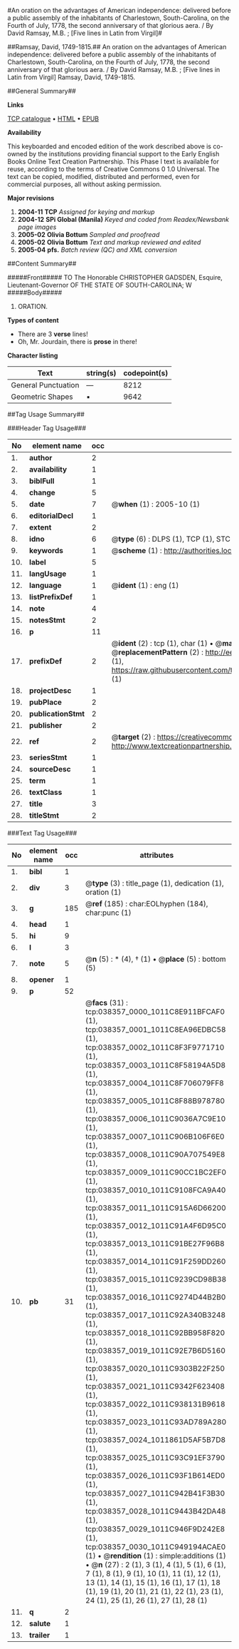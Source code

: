 #An oration on the advantages of American independence: delivered before a public assembly of the inhabitants of Charlestown, South-Carolina, on the Fourth of July, 1778, the second anniversary of that glorious aera. / By David Ramsay, M.B. ; [Five lines in Latin from Virgil]#

##Ramsay, David, 1749-1815.##
An oration on the advantages of American independence: delivered before a public assembly of the inhabitants of Charlestown, South-Carolina, on the Fourth of July, 1778, the second anniversary of that glorious aera. / By David Ramsay, M.B. ; [Five lines in Latin from Virgil]
Ramsay, David, 1749-1815.

##General Summary##

**Links**

[TCP catalogue](http://www.ota.ox.ac.uk/tcp/)  • 
[HTML](http://tei.it.ox.ac.uk/tcp/Texts-HTML/free/N28/N28767.html)  • 
[EPUB](http://tei.it.ox.ac.uk/tcp/Texts-EPUB/free/N28/N28767.epub)

**Availability**

This keyboarded and encoded edition of the
	       work described above is co-owned by the institutions
	       providing financial support to the Early English Books
	       Online Text Creation Partnership. This Phase I text is
	       available for reuse, according to the terms of Creative
	       Commons 0 1.0 Universal. The text can be copied,
	       modified, distributed and performed, even for
	       commercial purposes, all without asking permission.

**Major revisions**

1. __2004-11__ __TCP__ *Assigned for keying and markup*
1. __2004-12__ __SPi Global (Manila)__ *Keyed and coded from Readex/Newsbank page images*
1. __2005-02__ __Olivia Bottum__ *Sampled and proofread*
1. __2005-02__ __Olivia Bottum__ *Text and markup reviewed and edited*
1. __2005-04__ __pfs.__ *Batch review (QC) and XML conversion*

##Content Summary##

#####Front#####
TO The Honorable CHRISTOPHER GADSDEN, Esquire, Lieutenant-Governor OF THE STATE OF SOUTH-CAROLINA; W
#####Body#####

1. ORATION.

**Types of content**

  * There are 3 **verse** lines!
  * Oh, Mr. Jourdain, there is **prose** in there!

**Character listing**


|Text|string(s)|codepoint(s)|
|---|---|---|
|General Punctuation|—|8212|
|Geometric Shapes|▪|9642|

##Tag Usage Summary##

###Header Tag Usage###

|No|element name|occ|attributes|
|---|---|---|---|
|1.|__author__|2||
|2.|__availability__|1||
|3.|__biblFull__|1||
|4.|__change__|5||
|5.|__date__|7| @__when__ (1) : 2005-10 (1)|
|6.|__editorialDecl__|1||
|7.|__extent__|2||
|8.|__idno__|6| @__type__ (6) : DLPS (1), TCP (1), STC (1), NOTIS (1), IMAGE-SET (1), EVANS-CITATION (1)|
|9.|__keywords__|1| @__scheme__ (1) : http://authorities.loc.gov/ (1)|
|10.|__label__|5||
|11.|__langUsage__|1||
|12.|__language__|1| @__ident__ (1) : eng (1)|
|13.|__listPrefixDef__|1||
|14.|__note__|4||
|15.|__notesStmt__|2||
|16.|__p__|11||
|17.|__prefixDef__|2| @__ident__ (2) : tcp (1), char (1)  •  @__matchPattern__ (2) : ([0-9\-]+):([0-9IVX]+) (1), (.+) (1)  •  @__replacementPattern__ (2) : http://eebo.chadwyck.com/downloadtiff?vid=$1&page=$2 (1), https://raw.githubusercontent.com/textcreationpartnership/Texts/master/tcpchars.xml#$1 (1)|
|18.|__projectDesc__|1||
|19.|__pubPlace__|2||
|20.|__publicationStmt__|2||
|21.|__publisher__|2||
|22.|__ref__|2| @__target__ (2) : https://creativecommons.org/publicdomain/zero/1.0/ (1), http://www.textcreationpartnership.org/docs/. (1)|
|23.|__seriesStmt__|1||
|24.|__sourceDesc__|1||
|25.|__term__|1||
|26.|__textClass__|1||
|27.|__title__|3||
|28.|__titleStmt__|2||


###Text Tag Usage###

|No|element name|occ|attributes|
|---|---|---|---|
|1.|__bibl__|1||
|2.|__div__|3| @__type__ (3) : title_page (1), dedication (1), oration (1)|
|3.|__g__|185| @__ref__ (185) : char:EOLhyphen (184), char:punc (1)|
|4.|__head__|1||
|5.|__hi__|9||
|6.|__l__|3||
|7.|__note__|5| @__n__ (5) : * (4), † (1)  •  @__place__ (5) : bottom (5)|
|8.|__opener__|1||
|9.|__p__|52||
|10.|__pb__|31| @__facs__ (31) : tcp:038357_0000_1011C8E911BFCAF0 (1), tcp:038357_0001_1011C8EA96EDBC58 (1), tcp:038357_0002_1011C8F3F9771710 (1), tcp:038357_0003_1011C8F58194A5D8 (1), tcp:038357_0004_1011C8F706079FF8 (1), tcp:038357_0005_1011C8F88B978780 (1), tcp:038357_0006_1011C9036A7C9E10 (1), tcp:038357_0007_1011C906B106F6E0 (1), tcp:038357_0008_1011C90A707549E8 (1), tcp:038357_0009_1011C90CC1BC2EF0 (1), tcp:038357_0010_1011C9108FCA9A40 (1), tcp:038357_0011_1011C915A6D66200 (1), tcp:038357_0012_1011C91A4F6D95C0 (1), tcp:038357_0013_1011C91BE27F96B8 (1), tcp:038357_0014_1011C91F259DD260 (1), tcp:038357_0015_1011C9239CD98B38 (1), tcp:038357_0016_1011C9274D44B2B0 (1), tcp:038357_0017_1011C92A340B3248 (1), tcp:038357_0018_1011C92BB958F820 (1), tcp:038357_0019_1011C92E7B6D5160 (1), tcp:038357_0020_1011C9303B22F250 (1), tcp:038357_0021_1011C9342F623408 (1), tcp:038357_0022_1011C938131B9618 (1), tcp:038357_0023_1011C93AD789A280 (1), tcp:038357_0024_1011861D5AF5B7D8 (1), tcp:038357_0025_1011C93C91EF3790 (1), tcp:038357_0026_1011C93F1B614ED0 (1), tcp:038357_0027_1011C942B41F3B30 (1), tcp:038357_0028_1011C9443B42DA48 (1), tcp:038357_0029_1011C946F9D242E8 (1), tcp:038357_0030_1011C949194ACAE0 (1)  •  @__rendition__ (1) : simple:additions (1)  •  @__n__ (27) : 2 (1), 3 (1), 4 (1), 5 (1), 6 (1), 7 (1), 8 (1), 9 (1), 10 (1), 11 (1), 12 (1), 13 (1), 14 (1), 15 (1), 16 (1), 17 (1), 18 (1), 19 (1), 20 (1), 21 (1), 22 (1), 23 (1), 24 (1), 25 (1), 26 (1), 27 (1), 28 (1)|
|11.|__q__|2||
|12.|__salute__|1||
|13.|__trailer__|1||
